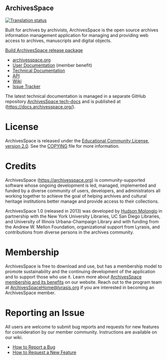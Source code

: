 ArchivesSpace 
--------------------

[![Translation status](https://hosted.weblate.org/widgets/archivesspace-interfaces/-/svg-badge.svg)](https://hosted.weblate.org/engage/archivesspace-interfaces/)


Built for archives by archivists, ArchivesSpace is the open source archives information management application for managing and providing web access to archives, manuscripts and digital objects.

[Build ArchivesSpace release package](https://github.com/archivesspace/archivesspace/workflows/Build%20ArchivesSpace%20release%20package/badge.svg?branch=master)

* [archivesspace.org](http://archivesspace.org)
* [User Documentation](https://archivesspace.atlassian.net/wiki/spaces/ADC/pages/917045261/ArchivesSpace+Help+Center) (member benefit)
* [Technical Documentation](https://docs.archivesspace.org/)
* [API](http://archivesspace.github.io/archivesspace/api)
* [Wiki](http://wiki.archivesspace.org)
* [Issue Tracker](http://development.archivesspace.org)

The latest technical documentation is managed in a separate GitHub repository [ArchivesSpace tech-docs](https://github.com/archivesspace/tech-docs) and is published at
(https://docs.archivesspace.org/).

# License

ArchivesSpace is released under the [Educational Community License, version 2.0](https://opensource.org/license/ecl-2-0/). See the [COPYING](COPYING) file for more information.

# Credits

ArchivesSpace (https://archivesspace.org) is community-supported software whose ongoing development is led, managed, implemented and funded by a diverse community of users, developers, and administrators all working together to achieve the goal of helping archives and cultural heritage institutions better manage and provide access to their collections.

ArchivesSpace 1.0 (released in 2013) was developed by [Hudson Molonglo](http://www.hudsonmolonglo.com) in partnership with the New York University Libraries, UC San Diego Libraries, and University of Illinois Urbana-Champaign Library and with
funding from the Andrew W. Mellon Foundation, organizational support from Lyrasis, and contributions from diverse persons in the archives community.

# Membership

ArchivesSpace is free to download and use, but has a membership model to promote sustainability and the continuing development of the application and to support those who use it. Learn more about [ArchivesSpace membership and its benefits](https://archivesspace.org/community/member-benefits) on our website. Reach out to the program team at ArchivesSpaceHome@lyrasis.org if you are interested in becoming an ArchivesSpace member.

# Reporting an Issue

All users are welcome to submit bug reports and requests for new features for consideration by our member community. Instructions are available on our wiki.

* [How to Report a Bug](https://archivesspace.atlassian.net/wiki/spaces/ADC/pages/19202056/How+to+Report+a+Bug)
* [How to Request a New Feature](https://archivesspace.atlassian.net/wiki/spaces/ADC/pages/19202060/How+to+Request+a+New+Feature)
